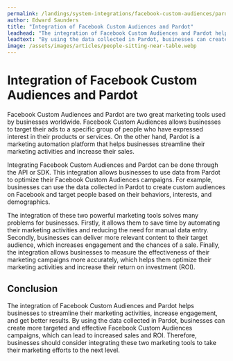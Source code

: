 ```yaml
---
permalink: /landings/system-integrations/facebook-custom-audiences/pardot
author: Edward Saunders
title: "Integration of Facebook Custom Audiences and Pardot"
leadhead: "The integration of Facebook Custom Audiences and Pardot helps businesses to streamline their marketing activities, increase engagement, and get better results"
leadtext: "By using the data collected in Pardot, businesses can create more targeted and effective Facebook Custom Audiences campaigns, which can lead to increased sales and ROI. Therefore, businesses should consider integrating these two marketing tools to take their marketing efforts to the next level."
image: /assets/images/articles/people-sitting-near-table.webp
---
```

<div class="arttext">  <h1>Integration of Facebook Custom Audiences and Pardot</h1>

  <p>Facebook Custom Audiences and Pardot are two great marketing tools used by businesses worldwide. Facebook Custom Audiences allows businesses to target their ads to a specific group of people who have expressed interest in their products or services. On the other hand, Pardot is a marketing automation platform that helps businesses streamline their marketing activities and increase their sales.</p>

  <p>Integrating Facebook Custom Audiences and Pardot can be done through the API or SDK. This integration allows businesses to use data from Pardot to optimize their Facebook Custom Audiences campaigns. For example, businesses can use the data collected in Pardot to create custom audiences on Facebook and target people based on their behaviors, interests, and demographics.</p>

  <p>The integration of these two powerful marketing tools solves many problems for businesses. Firstly, it allows them to save time by automating their marketing activities and reducing the need for manual data entry. Secondly, businesses can deliver more relevant content to their target audience, which increases engagement and the chances of a sale. Finally, the integration allows businesses to measure the effectiveness of their marketing campaigns more accurately, which helps them optimize their marketing activities and increase their return on investment (ROI).</p>

  <h2>Conclusion</h2>

  <p>The integration of Facebook Custom Audiences and Pardot helps businesses to streamline their marketing activities, increase engagement, and get better results. By using the data collected in Pardot, businesses can create more targeted and effective Facebook Custom Audiences campaigns, which can lead to increased sales and ROI. Therefore, businesses should consider integrating these two marketing tools to take their marketing efforts to the next level.</p>

</div>